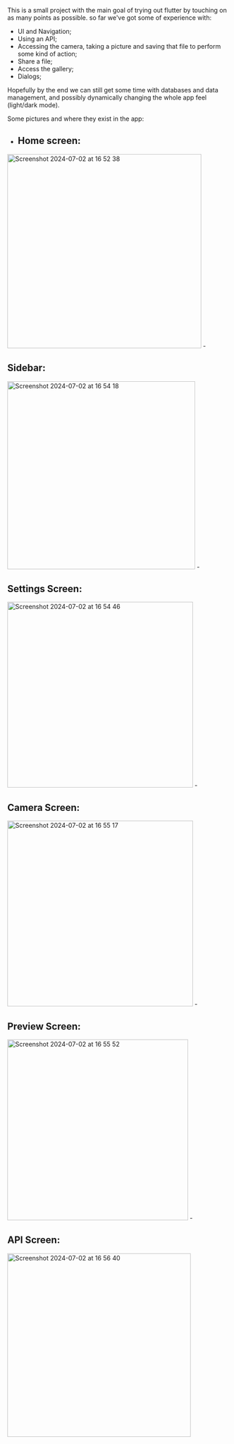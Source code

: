 This is a small project with the main goal of trying out flutter by touching on as many points as possible. so far we've got some of experience with:

 - UI and Navigation;
 - Using an API;
 - Accessing the camera, taking a picture and saving that file to perform some kind of action;
 - Share a file;
 - Access the gallery;
 - Dialogs;

Hopefully by the end we can still get some time with databases and data management, and possibly dynamically changing the whole app feel (light/dark mode).

Some pictures and where they exist in the app:
 - <h2>Home screen:</h2>
 <img width="440" alt="Screenshot 2024-07-02 at 16 52 38" src="https://github.com/Pedro-Miguel-123/Flutter-trials/assets/45883143/30e38067-36fc-4690-ac79-3c53b597d7cd">
 - <h2>Sidebar:</h2>
 <img width="426" alt="Screenshot 2024-07-02 at 16 54 18" src="https://github.com/Pedro-Miguel-123/Flutter-trials/assets/45883143/2dc35bef-b8ca-4ddd-975b-34787568bff5">
 - <h2>Settings Screen:</h2>
 <img width="421" alt="Screenshot 2024-07-02 at 16 54 46" src="https://github.com/Pedro-Miguel-123/Flutter-trials/assets/45883143/1acd83e1-82ad-429d-b5bc-b75ecb18b968">
 -<h2>Camera Screen:</h2>
 <img width="421" alt="Screenshot 2024-07-02 at 16 55 17" src="https://github.com/Pedro-Miguel-123/Flutter-trials/assets/45883143/2157ca45-db3a-4d53-9977-991ab87e9b32">
 - <h2>Preview Screen:</h2>
 <img width="410" alt="Screenshot 2024-07-02 at 16 55 52" src="https://github.com/Pedro-Miguel-123/Flutter-trials/assets/45883143/096de86d-5a7f-4a79-9770-f070a721de1a">
 - <h2>API Screen:</h2>
 <img width="416" alt="Screenshot 2024-07-02 at 16 56 40" src="https://github.com/Pedro-Miguel-123/Flutter-trials/assets/45883143/dae13046-6085-4982-a4ab-142319a467cc">

